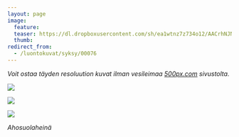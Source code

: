```yaml
---
layout: page
image:
  feature:
  teaser: https://dl.dropboxusercontent.com/sh/ea1wtnz7z734o12/AACrhNJN5mxqk18hECKsdwNra/luontokuvat/syksy/2/DS33379-245px.jpg
  thumb:
redirect_from:
  - /luontokuvat/syksy/00076
---
```


*Voit ostaa täyden resoluution kuvat ilman vesileimaa [500px.com](https://500px.com/minimuutticom/galleries/autumn-colours) sivustolta.*

[![](https://dl.dropboxusercontent.com/sh/ea1wtnz7z734o12/AAB4-FHPtqkM5JobAcQL2Vkga/luontokuvat/syksy/2/DS33383-800px.jpg)](https://dl.dropboxusercontent.com/sh/ea1wtnz7z734o12/AABKH1XEcQw5vvBHhNVSrkL9a/luontokuvat/syksy/2/DS33383.jpg)

[![](https://dl.dropboxusercontent.com/sh/ea1wtnz7z734o12/AAC63ubtFJxuYmcxJRDG8R1ga/luontokuvat/syksy/2/DS33381-800px.jpg)](https://dl.dropboxusercontent.com/sh/ea1wtnz7z734o12/AAAHKeNk2NBw81Vf3jyOJM41a/luontokuvat/syksy/2/DS33381.jpg)

[![](https://dl.dropboxusercontent.com/sh/ea1wtnz7z734o12/AAD0xnPn27m2Z0b-9dL9M-CXa/luontokuvat/syksy/2/DS33379-800px.jpg)](https://dl.dropboxusercontent.com/sh/ea1wtnz7z734o12/AADrteVfwvKTY2uKNZiHqdXXa/luontokuvat/syksy/2/DS33379.jpg)

*Ahosuolaheinä*
